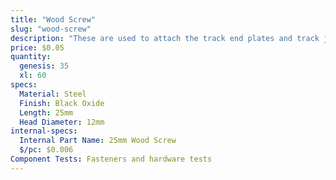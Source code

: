```yaml
---
title: "Wood Screw"
slug: "wood-screw"
description: "These are used to attach the track end plates and track joining plates to supporting infrastructure such as a raised."
price: $0.05
quantity:
  genesis: 35
  xl: 60
specs:
  Material: Steel
  Finish: Black Oxide
  Length: 25mm
  Head Diameter: 12mm
internal-specs:
  Internal Part Name: 25mm Wood Screw
  $/pc: $0.006
Component Tests: Fasteners and hardware tests
---
```

